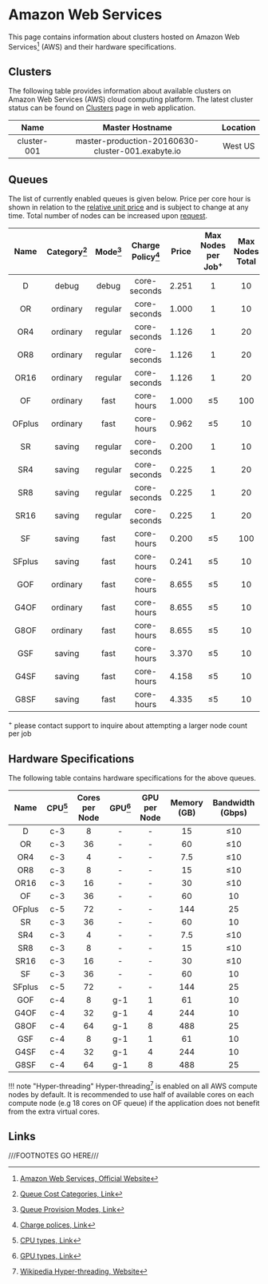# Amazon Web Services

This page contains information about clusters hosted on Amazon Web Services[^1] (AWS) and their hardware specifications.

## Clusters

The following table provides information about available clusters on Amazon Web Services (AWS) cloud computing platform. The latest cluster status can be found on <a href="https://platform.exabyte.io/clusters" target="_blank">Clusters</a> page in web application.

| Name        | Master Hostname                                   | Location |
| :---:       | :---:                                             | :---:    |
| cluster-001 | master-production-20160630-cluster-001.exabyte.io | West US  |

## Queues

The list of currently enabled queues is given below. Price per core hour is shown in relation to the [relative unit price](../../pricing/service-levels.md#comparison-table) and is subject to change at any time. Total number of nodes can be increased upon [request](../../ui/support.md).

| Name  | Category[^2] | Mode[^3] | Charge Policy[^4] | Price | Max Nodes per Job<sup>+</sup> | Max Nodes Total |
| :---: | :---:        | :---:    | :---:             | :---:                   | :---:     | :---:     |
| D     | debug        | debug    | core-seconds      | 2.251                   | 1         | 10        |
| OR    | ordinary     | regular  | core-seconds      | 1.000                   | 1         | 10        |
| OR4   | ordinary     | regular  | core-seconds      | 1.126                   | 1         | 20        |
| OR8   | ordinary     | regular  | core-seconds      | 1.126                   | 1         | 20        |
| OR16  | ordinary     | regular  | core-seconds      | 1.126                   | 1         | 20        |
| OF    | ordinary     | fast     | core-hours        | 1.000                   | &le;5    | 100       |
| OFplus| ordinary     | fast     | core-hours        | 0.962                   | &le;5    | 10        |
| SR    | saving       | regular  | core-seconds      | 0.200                   | 1         | 10        |
| SR4   | saving       | regular  | core-seconds      | 0.225                   | 1         | 20        |
| SR8   | saving       | regular  | core-seconds      | 0.225                   | 1         | 20        |
| SR16  | saving       | regular  | core-seconds      | 0.225                   | 1         | 20        |
| SF    | saving       | fast     | core-hours        | 0.200                   | &le;5    | 100       |
| SFplus| saving       | fast     | core-hours        | 0.241                   | &le;5    | 10        |
| GOF   | ordinary     | fast     | core-hours        | 8.655                   | &le;5    | 10        |
| G4OF  | ordinary     | fast     | core-hours        | 8.655                   | &le;5    | 10        |
| G8OF  | ordinary     | fast     | core-hours        | 8.655                   | &le;5    | 10        |
| GSF   | saving       | fast     | core-hours        | 3.370                   | &le;5    | 10        |
| G4SF  | saving       | fast     | core-hours        | 4.158                   | &le;5    | 10        |
| G8SF  | saving       | fast     | core-hours        | 4.335                   | &le;5    | 10        |

<sup>+</sup> please contact support to inquire about attempting a larger node count per job

## Hardware Specifications

The following table contains hardware specifications for the above queues. 

| Name  | CPU[^5]  | Cores per Node | GPU[^6] | GPU per Node | Memory (GB) | Bandwidth (Gbps) |
| :---: | :---:        | :---:      | :---:        | :---:    | :---:       | :---:            |
| D     | c-3          | 8          | -            | -        | 15          | &le;10           |
| OR    | c-3          | 36         | -            | -        | 60          | &le;10           |
| OR4   | c-3          | 4          | -            | -        | 7.5         | &le;10           |
| OR8   | c-3          | 8          | -            | -        | 15          | &le;10           |
| OR16  | c-3          | 16         | -            | -        | 30          | &le;10           |
| OF    | c-3          | 36         | -            | -        | 60          | 10               |
| OFplus| c-5          | 72         | -            | -        | 144         | 25               |
| SR    | c-3          | 36         | -            | -        | 60          | 10               |
| SR4   | c-3          | 4          | -            | -        | 7.5         | &le;10           |
| SR8   | c-3          | 8          | -            | -        | 15          | &le;10           |
| SR16  | c-3          | 16         | -            | -        | 30          | &le;10           |
| SF    | c-3          | 36         | -            | -        | 60          | 10               |
| SFplus| c-5          | 72         | -            | -        | 144         | 25               |
| GOF   | c-4          | 8          | g-1          | 1        | 61          | 10               |
| G4OF  | c-4          | 32         | g-1          | 4        | 244         | 10               |
| G8OF  | c-4          | 64         | g-1          | 8        | 488         | 25               |
| GSF   | c-4          | 8          | g-1          | 1        | 61          | 10               |
| G4SF  | c-4          | 32         | g-1          | 4        | 244         | 10               |
| G8SF  | c-4          | 64         | g-1          | 8        | 488         | 25               |


!!! note "Hyper-threading"
    Hyper-threading[^7] is enabled on all AWS compute nodes by default. It is recommended to use half of available cores on each compute node (e.g 18 cores on OF queue) if the application does not benefit from the extra virtual cores.

## Links

[^1]: [Amazon Web Services, Official Website](https://aws.amazon.com/)

[^2]: [Queue Cost Categories, Link](../resource/category.md#cost-categories)

[^3]: [Queue Provision Modes, Link](../resource/category.md#provision-modes)

[^4]: [Charge polices, Link](../resource/queues.md#charge-policies)

[^5]: [CPU types, Link](hardware.md#cpu-types)

[^6]: [GPU types, Link](hardware.md#gpu-types)

[^7]: [Wikipedia Hyper-threading, Website](https://en.wikipedia.org/wiki/Hyper-threading)

///FOOTNOTES GO HERE///
